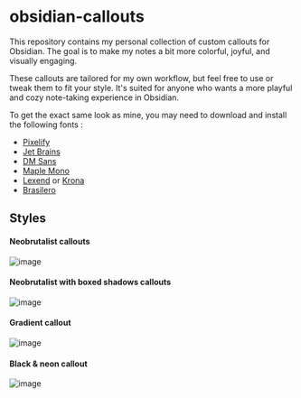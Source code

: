 # obsidian-callouts
This repository contains my personal collection of custom callouts for Obsidian.
The goal is to make my notes a bit more colorful, joyful, and visually engaging.

These callouts are tailored for my own workflow, but feel free to use or tweak them to fit your style.
It's suited for anyone who wants a more playful and cozy note-taking experience in Obsidian.

To get the exact same look as mine, you may need to download and install the following fonts : 
- [Pixelify](https://fonts.google.com/specimen/Pixelify+Sans)
- [Jet Brains](https://fonts.google.com/specimen/JetBrains+Mono)
- [DM Sans](https://fonts.google.com/specimen/DM+Sans)
- [Maple Mono](https://github.com/subframe7536/maple-font)
- [Lexend](https://fonts.google.com/specimen/Lexend) or [Krona](https://fonts.google.com/specimen/Krona+One)
- [Brasilero](https://www.behance.net/gallery/33940228/Brasilero)


## Styles
#### Neobrutalist callouts
![image](https://github.com/user-attachments/assets/73c82583-e8a5-4f42-b3b8-e8de15c6d03b)

#### Neobrutalist with boxed shadows callouts
![image](https://github.com/user-attachments/assets/052800ed-c8d6-4114-b187-a7ee54ceec00)

#### Gradient callout
![image](https://github.com/user-attachments/assets/9d79e754-fe13-4a9b-8a33-1849994cabc3)

#### Black & neon callout
![image](https://github.com/user-attachments/assets/9593b8d1-291d-4920-bebd-1539c953e5dc)
